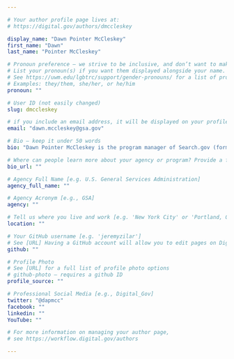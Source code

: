```yaml
---

# Your author profile page lives at:
# https://digital.gov/authors/dmccleskey

display_name: "Dawn Pointer McCleskey"
first_name: "Dawn"
last_name: "Pointer McCleskey"

# Pronoun preference — we strive to be inclusive, and don’t want to make assumptions on a person’s first name (be it a gender-neutral name, or is one more common in languages other than English). Learn more http://www.MyPronouns.org
# List your pronoun(s) if you want them displayed alongside your name. Leave it blank and we'll use just your name.
# See https://uwm.edu/lgbtrc/support/gender-pronouns/ for a list of pronouns
# Examples: they/them, she/her, or he/him
pronoun: ""

# User ID (not easily changed)
slug: dmccleskey

# if you include an email address, it will be displayed on your profile page
email: "dawn.mccleskey@gsa.gov"

# Bio — keep it under 50 words
bio: "Dawn Pointer McCleskey is the program manager of Search.gov (formerly DigitalGov Search) at the U.S. General Services Administration (GSA). She is a librarian on a mission to help people find what they are looking for."

# Where can people learn more about your agency or program? Provide a full URL [e.g. 'https://www.example.gov/']
bio_url: ""

# Agency Full Name [e.g. U.S. General Services Administration]
agency_full_name: ""

# Agency Acronym [e.g., GSA]
agency: ""

# Tell us where you live and work [e.g. 'New York City' or 'Portland, OR']
location: ""

# Your GitHub username [e.g. 'jeremyzilar']
# See [URL] Having a GitHub account will allow you to edit pages on DigitalGov. The image used in your GitHub account can also be used to populate your digital.gov profile photo.
github: ""

# Profile Photo
# See [URL] for a full list of profile photo options
# github-photo — requires a github ID
profile_source: ""

# Professional Social Media [e.g., Digital_Gov]
twitter: "@dapmcc"
facebook: ""
linkedin: ""
YouTube: ""

# For more information on managing your author page,
# see https://workflow.digital.gov/authors

---
```

